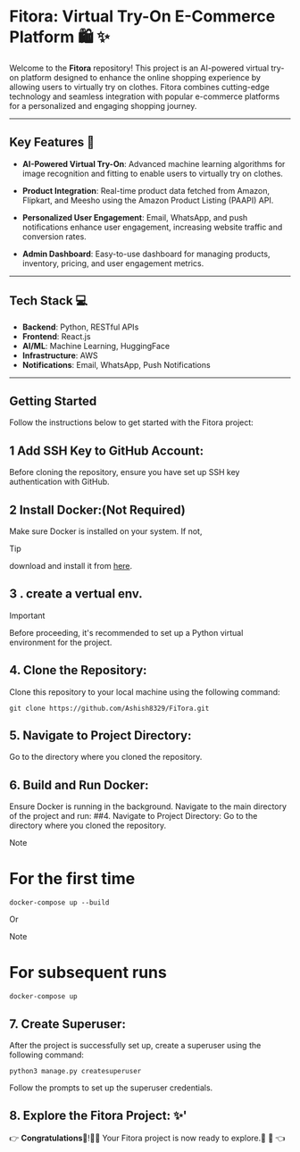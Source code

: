 # Fitora: Virtual Try-On E-Commerce Platform :shopping: :sparkles:

Welcome to the **Fitora** repository! This project is an AI-powered virtual try-on platform designed to enhance the online shopping experience by allowing users to virtually try on clothes. Fitora combines cutting-edge technology and seamless integration with popular e-commerce platforms for a personalized and engaging shopping journey.

---

## Key Features :star2:

- **AI-Powered Virtual Try-On**: 
  Advanced machine learning algorithms for image recognition and fitting to enable users to virtually try on clothes.
  
- **Product Integration**: 
  Real-time product data fetched from Amazon, Flipkart, and Meesho using the Amazon Product Listing (PAAPI) API.
  
- **Personalized User Engagement**:
  Email, WhatsApp, and push notifications enhance user engagement, increasing website traffic and conversion rates.
  
- **Admin Dashboard**: 
  Easy-to-use dashboard for managing products, inventory, pricing, and user engagement metrics.

---

## Tech Stack :computer: 

- **Backend**: Python, RESTful APIs
- **Frontend**: React.js
- **AI/ML**: Machine Learning, HuggingFace
- **Infrastructure**: AWS
- **Notifications**: Email, WhatsApp, Push Notifications

---

## Getting Started

Follow the instructions below to get started with the Fitora project:

## 1 **Add SSH Key to GitHub Account:** 
Before cloning the repository, ensure you have set up SSH key authentication with GitHub.

## 2 **Install Docker:(Not Required)** 
Make sure Docker is installed on your system. If not,
> [!TIP]
> download and install it from [here](https://www.docker.com/get-started).
    
## 3 . create a vertual env.
> [!IMPORTANT]
> Before proceeding, it's recommended to set up a Python virtual environment for the project.

## 4. **Clone the Repository:** 
Clone this repository to your local machine using the following command: 
 
  
  ```
 git clone https://github.com/Ashish8329/FiTora.git
```

## 5.  Navigate to Project Directory: 
Go to the directory where you cloned the repository.
 
## 6.  Build and Run Docker: 
Ensure Docker is running in the background. Navigate to the main directory of the project and run:
##4. Navigate to Project Directory:
Go to the directory where you cloned the repository.
> [!NOTE]
> # For the first time

  ```
  docker-compose up --build   
```
Or
> [!NOTE]
> # For subsequent runs
```
docker-compose up   
```

## 7. Create Superuser: 
After the project is successfully set up, create a superuser using the following command:
```
python3 manage.py createsuperuser 
```
Follow the prompts to set up the superuser credentials. 

## 8. Explore the Fitora Project: :sparkles:'
:point_right: **Congratulations**:balloon:!:tada::tada: Your Fitora project is now ready to explore.:confetti_ball:	:balloon: :point_left:
